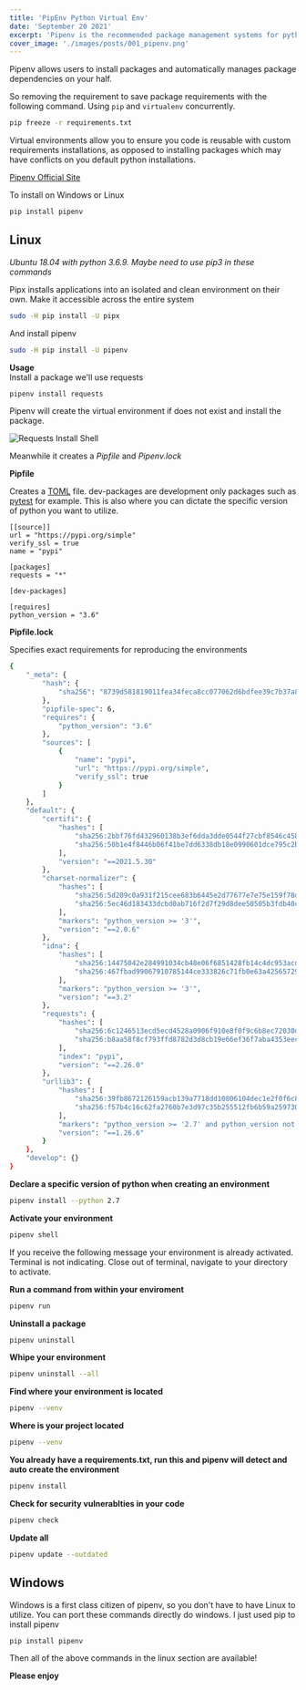 ```yaml
---
title: 'PipEnv Python Virtual Env'
date: 'September 20 2021'
excerpt: 'Pipenv is the recommended package management systems for python.'
cover_image: './images/posts/001_pipenv.png'
---
```



Pipenv allows users to install packages and automatically manages package dependencies on your half.

So removing the requirement to save package requirements with the following command. Using `pip` and `virtualenv` concurrently. 

```bash
pip freeze -r requirements.txt
````

Virtual environments allow you to ensure you code is reusable with custom requirements installations, as opposed to installing packages which may have conflicts on you default python installations.

[Pipenv Official Site](https://pipenv.pypa.io/en/latest/)

To install on Windows or Linux

```bash
pip install pipenv
```

## Linux 

*Ubuntu 18.04 with python 3.6.9. Maybe need to use pip3 in these commands*

 Pipx installs applications into an isolated and clean environment on their own. Make it accessible across the entire system

```bash
sudo -H pip install -U pipx
```

And install pipenv

```bash
sudo -H pip install -U pipenv
```

**Usage**  
Install a package we'll use requests

```bash
pipenv install requests
```

Pipenv will create the virtual environment if does not exist and install the package.

![Requests Install Shell](../images/posts/001_InstallRequests.png)

Meanwhile it creates a *Pipfile* and *Pipenv.lock*

**Pipfile**

Creates a [TOML](https://toml.io/en/) file. dev-packages are development only packages such as [pytest](https://docs.pytest.org/en/6.2.x/) for example.  This is also where you can dictate the specific version of python you want to utilize.  
  

```
[[source]]
url = "https://pypi.org/simple"
verify_ssl = true
name = "pypi"

[packages]
requests = "*"

[dev-packages]

[requires]
python_version = "3.6"
```

**Pipfile.lock**

Specifies exact requirements for reproducing the environments

```bash
{
    "_meta": {
        "hash": {
            "sha256": "8739d581819011fea34feca8cc077062d6bdfee39c7b37a8ed48c5e0a8b14837"
        },
        "pipfile-spec": 6,
        "requires": {
            "python_version": "3.6"
        },
        "sources": [
            {
                "name": "pypi",
                "url": "https://pypi.org/simple",
                "verify_ssl": true
            }
        ]
    },
    "default": {
        "certifi": {
            "hashes": [
                "sha256:2bbf76fd432960138b3ef6dda3dde0544f27cbf8546c458e60baf371917ba9ee",
                "sha256:50b1e4f8446b06f41be7dd6338db18e0990601dce795c2b1686458aa7e8fa7d8"
            ],
            "version": "==2021.5.30"
        },
        "charset-normalizer": {
            "hashes": [
                "sha256:5d209c0a931f215cee683b6445e2d77677e7e75e159f78def0db09d68fafcaa6",
                "sha256:5ec46d183433dcbd0ab716f2d7f29d8dee50505b3fdb40c6b985c7c4f5a3591f"
            ],
            "markers": "python_version >= '3'",
            "version": "==2.0.6"
        },
        "idna": {
            "hashes": [
                "sha256:14475042e284991034cb48e06f6851428fb14c4dc953acd9be9a5e95c7b6dd7a",
                "sha256:467fbad99067910785144ce333826c71fb0e63a425657295239737f7ecd125f3"
            ],
            "markers": "python_version >= '3'",
            "version": "==3.2"
        },
        "requests": {
            "hashes": [
                "sha256:6c1246513ecd5ecd4528a0906f910e8f0f9c6b8ec72030dc9fd154dc1a6efd24",
                "sha256:b8aa58f8cf793ffd8782d3d8cb19e66ef36f7aba4353eec859e74678b01b07a7"
            ],
            "index": "pypi",
            "version": "==2.26.0"
        },
        "urllib3": {
            "hashes": [
                "sha256:39fb8672126159acb139a7718dd10806104dec1e2f0f6c88aab05d17df10c8d4",
                "sha256:f57b4c16c62fa2760b7e3d97c35b255512fb6b59a259730f36ba32ce9f8e342f"
            ],
            "markers": "python_version >= '2.7' and python_version not in '3.0, 3.1, 3.2, 3.3, 3.4' and python_version < '4'",
            "version": "==1.26.6"
        }
    },
    "develop": {}
}
```

**Declare a specific version of python when creating an environment**

```bash
pipenv install --python 2.7
```

**Activate your environment**

```bash
pipenv shell
```

If you receive the following message your environment is already activated. Terminal is not indicating. Close out of terminal, navigate to your directory to activate. 

**Run a command from within your enviroment**

```bash
pipenv run
```

**Uninstall a package**

```bash
pipenv uninstall
```

**Whipe your environment**
```bash
pipenv uninstall --all
```

**Find where your environment is located**
```bash
pipenv --venv
```

**Where is your project located**
```bash
pipenv --venv
```

**You already have a requirements.txt, run this and pipenv will detect and auto create the environment**

```bash
pipenv install
```

**Check for security vulnerablties in your code**
```bash
pipenv check
```

**Update all**
```bash
pipenv update --outdated
```

## Windows

Windows is a first class citizen of pipenv, so you don't have to have Linux to utilize. You can port these commands directly do windows.  I just used pip to install pipenv

```bash
pip install pipenv
```
Then all of the above commands in the linux section are available!

**Please enjoy**


 
